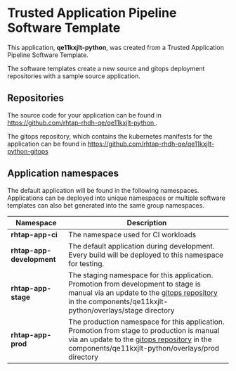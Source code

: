# Trusted Application Pipeline Software Template

This application, **qe11kxjlt-python**, was created from a Trusted Application Pipeline Software Template.

The software templates create a new source and gitops deployment repositories with a sample source application. 

## Repositories

The source code for your application can be found in [https://github.com/rhtap-rhdh-qe/qe11kxjlt-python ](https://github.com/rhtap-rhdh-qe/qe11kxjlt-python ).
 
The gitops repository, which contains the kubernetes manifests for the application can be found in 
[https://github.com/rhtap-rhdh-qe/qe11kxjlt-python-gitops ](https://github.com/rhtap-rhdh-qe/qe11kxjlt-python-gitops ) 

## Application namespaces 

The default application will be found in the following namespaces. Applications can be deployed into unique namespaces or multiple software templates can also bet generated into the same group namespaces.  

|  Namespace   |  Description   |  
| -------- | -------- |
| **rhtap-app-ci** | The namespace used for CI workloads |
| **rhtap-app-development** | The default application during development. Every build will be deployed to this namespace for testing. |
| **rhtap-app-stage** | The staging namespace for this application. Promotion from development to stage is manual via an update to the [gitops repository](https://github.com/rhtap-rhdh-qe/qe11kxjlt-python-gitops ) in the components/qe11kxjlt-python/overlays/stage directory |
| **rhtap-app-prod** | The production namespace for this application. Promotion from stage to production is manual via an update to the [gitops repository](https://github.com/rhtap-rhdh-qe/qe11kxjlt-python-gitops ) in the components/qe11kxjlt-python/overlays/prod directory |